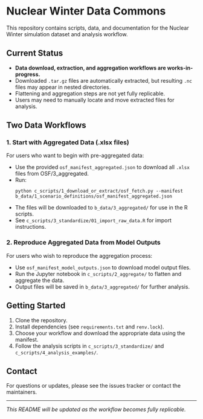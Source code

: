 # Nuclear Winter Data Commons

This repository contains scripts, data, and documentation for the Nuclear Winter simulation dataset and analysis workflow.

## Current Status

- **Data download, extraction, and aggregation workflows are works-in-progress.**
- Downloaded `.tar.gz` files are automatically extracted, but resulting `.nc` files may appear in nested directories.
- Flattening and aggregation steps are not yet fully replicable.
- Users may need to manually locate and move extracted files for analysis.

## Two Data Workflows

### 1. Start with Aggregated Data (.xlsx files)

For users who want to begin with pre-aggregated data:

- Use the provided `osf_manifest_aggregated.json` to download all `.xlsx` files from OSF/3_aggregated.
- Run:
  ```
  python c_scripts/1_download_or_extract/osf_fetch.py --manifest b_data/1_scenario_definitions/osf_manifest_aggregated.json
  ```
- The files will be downloaded to `b_data/3_aggregated/` for use in the R scripts.
- See `c_scripts/3_standardize/01_import_raw_data.R` for import instructions.

### 2. Reproduce Aggregated Data from Model Outputs

For users who wish to reproduce the aggregation process:

- Use `osf_manifest_model_outputs.json` to download model output files.
- Run the Jupyter notebook in `c_scripts/2_aggregate/` to flatten and aggregate the data.
- Output files will be saved in `b_data/3_aggregated/` for further analysis.

## Getting Started

1. Clone the repository.
2. Install dependencies (see `requirements.txt` and `renv.lock`).
3. Choose your workflow and download the appropriate data using the manifest.
4. Follow the analysis scripts in `c_scripts/3_standardize/` and `c_scripts/4_analysis_examples/`.

## Contact

For questions or updates, please see the issues tracker or contact the maintainers.

---

*This README will be updated as the workflow becomes fully replicable.*